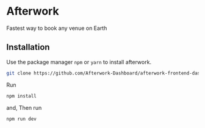# Afterwork

Fastest way to book any venue on Earth

## Installation

Use the package manager `npm` or `yarn` to install afterwork.

```bash
git clone https://github.com/Afterwork-Dashboard/afterwork-frontend-dashboard.git
```

Run

```bash
npm install
```

and, Then run

```bash
npm run dev
```
